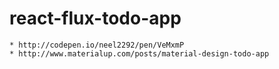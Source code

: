# react-flux-todo-app

	* http://codepen.io/neel2292/pen/VeMxmP
	* http://www.materialup.com/posts/material-design-todo-app